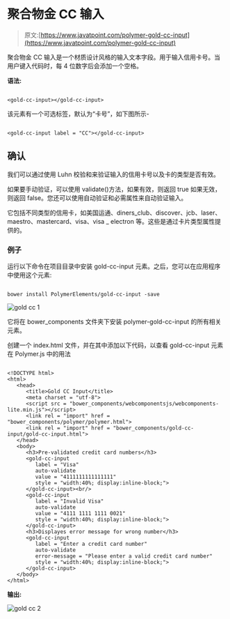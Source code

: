 # 聚合物金 CC 输入

> 原文:[https://www.javatpoint.com/polymer-gold-cc-input](https://www.javatpoint.com/polymer-gold-cc-input)

聚合物金 CC 输入是一个材质设计风格的输入文本字段。用于输入信用卡号。当用户键入代码时，每 4 位数字后会添加一个空格。

**语法:**

```

<gold-cc-input></gold-cc-input>

```

该元素有一个可选标签，默认为“卡号”，如下图所示-

```

<gold-cc-input label = "CC"></gold-cc-input>

```

## 确认

我们可以通过使用 Luhn 校验和来验证输入的信用卡号以及卡的类型是否有效。

如果要手动验证，可以使用 validate()方法，如果有效，则返回 true 如果无效，则返回 false。您还可以使用自动验证和必需属性来自动验证输入。

它包括不同类型的信用卡，如美国运通、diners_club、discover、jcb、laser、maestro、mastercard、visa、visa _ electron 等。这些是通过卡片类型属性提供的。

### 例子

运行以下命令在项目目录中安装 gold-cc-input 元素。之后，您可以在应用程序中使用这个元素:

```

bower install PolymerElements/gold-cc-input -save

```

![gold cc 1](../Images/e4e9ed35069cc3f47ac61dfc8d3dbad7.png)

它将在 bower_components 文件夹下安装 polymer-gold-cc-input 的所有相关元素。

创建一个 index.html 文件，并在其中添加以下代码，以查看 gold-cc-input 元素在 Polymer.js 中的用法

```

<!DOCTYPE html>
<html>
   <head>
      <title>Gold CC Input</title>
      <meta charset = "utf-8">
      <script src = "bower_components/webcomponentsjs/webcomponents-lite.min.js"></script>
      <link rel = "import" href = "bower_components/polymer/polymer.html">
      <link rel = "import" href = "bower_components/gold-cc-input/gold-cc-input.html">
   </head>
   <body>
      <h3>Pre-validated credit card numbers</h3>
      <gold-cc-input 
         label = "Visa" 
         auto-validate 
         value = "4111111111111111" 
         style = "width:40%; display:inline-block;">
      </gold-cc-input><br/>	
      <gold-cc-input 
         label = "Invalid Visa" 
         auto-validate 
         value = "4111 1111 1111 0021" 
         style = "width:40%; display:inline-block;">
      </gold-cc-input>	
      <h3>Displayes error message for wrong number</h3>
      <gold-cc-input 
         label = "Enter a credit card number" 
         auto-validate 
         error-message = "Please enter a valid credit card number" 
         style = "width:40%; display:inline-block;">
      </gold-cc-input>
   </body>
</html>

```

**输出:**

![gold cc 2](../Images/b7c9294033a754f4d3ece22a12e97c31.png)